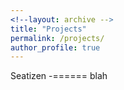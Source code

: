 ```yaml
---
<!--layout: archive -->
title: "Projects"
permalink: /projects/
author_profile: true
---
```


Seatizen -====== blah
